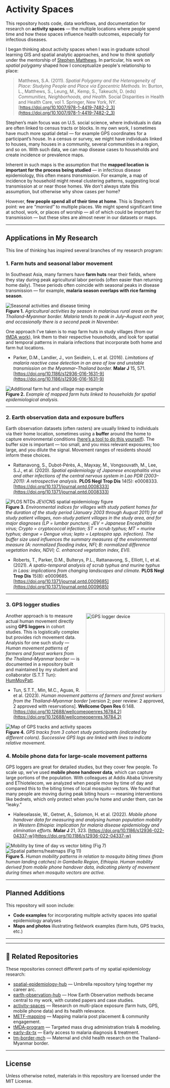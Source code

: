 # Activity Spaces

This repository hosts code, data workflows, and documentation for research on **activity spaces** — the multiple locations where people spend time and how these spaces influence health outcomes, especially for infectious diseases.  

I began thinking about activity spaces when I was in graduate school learning GIS and spatial analytic approaches, and how to *think spatially* under the mentorship of [Stephen Matthews](https://www.geog.psu.edu/directory/stephen-matthews). In particular, his work on *spatial polygamy* shaped how I conceptualize people's relationship to place:

> Matthews, S.A. (2011). *Spatial Polygamy and the Heterogeneity of Place: Studying People and Place via Egocentric Methods.* In: Burton, L., Matthews, S., Leung, M., Kemp, S., Takeuchi, D. (eds) *Communities, Neighborhoods, and Health.* Social Disparities in Health and Health Care, vol 1. Springer, New York, NY. [https://doi.org/10.1007/978-1-4419-7482-2_3](https://doi.org/10.1007/978-1-4419-7482-2_3)

Stephen’s main focus was on U.S. social science, where individuals in data are often linked to census tracts or blocks. In my own work, I sometimes have much more spatial detail — for example GPS coordinates for a participant’s house. In a census or survey, we might have individuals linked to houses, many houses in a community, several communities in a region, and so on. With such data, we can map disease cases to households and create incidence or prevalence maps.  

Inherent in such maps is the assumption that the **mapped location is important for the process being studied** — in infectious disease epidemiology, this often means *transmission*. For example, a map of incidence by household might reveal clustering patterns, suggesting local transmission at or near those homes. We don't always state this assumption, but otherwise why show cases per home?

However, **few people spend all of their time at home**. This is Stephen’s point: we are *“married”* to multiple places. We might spend significant time at school, work, or places of worship — all of which could be important for transmission — but these sites are almost never in our datasets or maps.

---

## Applications in My Research

This line of thinking has inspired several branches of my research program:

### 1. **Farm huts and seasonal labor movement**

In Southeast Asia, many farmers have **farm huts** near their fields, where they stay during peak agricultural labor periods (often easier than returning home daily). These periods often coincide with seasonal peaks in disease transmission — for example, **malaria season overlaps with rice farming season**.

![Seasonal activities and disease timing](media/SeasonalActivities.png)  
**Figure 1.** *Agricultural activities by season in malarious rural areas on the Thailand–Myanmar border. Malaria tends to peak in July–August each year, and occasionally there is a second peak in November.*

One approach I’ve taken is to map farm huts in study villages (from our [tMDA work](https://github.com/DMParker1/tmda-program)), link them to their respective households, and look for spatial and temporal patterns in malaria infections that incorporate both home and farm hut locations.  

- Parker, D.M., Landier, J., von Seidlein, L. et al. (2016). *Limitations of malaria reactive case detection in an area of low and unstable transmission on the Myanmar–Thailand border.* **Malar J** 15, 571. [https://doi.org/10.1186/s12936-016-1631-9](https://doi.org/10.1186/s12936-016-1631-9)

![Additional farm hut and village map example](media/TMT_Farms2.png)  
**Figure 2.** *Example of mapped farm huts linked to households for spatial epidemiological analysis.*

---

### 2. **Earth observation data and exposure buffers**

Earth observation datasets (often rasters) are usually linked to individuals via their home location, sometimes using a **buffer** around the home to capture environmental conditions ([here’s a tool to do this yourself](https://github.com/CatalinaMedina/aedes-serology/blob/main/helper-functions/process-modis-data-function.R)). The buffer size is important — too small, and you miss relevant exposures; too large, and you dilute the signal. Movement ranges of residents should inform these choices.

- Rattanavong, S., Dubot-Pérès, A., Mayxay, M., Vongsouvath, M., Lee, S.J., et al. (2020). *Spatial epidemiology of Japanese encephalitis virus and other infections of the central nervous system in Lao PDR (2003–2011): A retrospective analysis.* **PLOS Negl Trop Dis** 14(5): e0008333. [https://doi.org/10.1371/journal.pntd.0008333](https://doi.org/10.1371/journal.pntd.0008333)

![PLOS NTDs JEV/CNS spatial epidemiology figure](https://journals.plos.org/plosntds/article/figure/image?size=large&id=10.1371/journal.pntd.0008333.g002)  
**Figure 3.** *Environmental indices for villages with study patient homes for the duration of the study period (January 2003 through August 2011) for all study patient villages, non-study patient villages in the study area, and for major diagnoses (LP = lumbar puncture; JEV = Japanese Encephalitis virus; Crypto = cryptococcal infection; ST = scrub typhus; MT = murine typhus; dengue = Dengue virus; lepto = Leptospira spp. infection). The buffer size used influences the summary measures of the environmental measure (A: normalized flooding index, NFI; B: normalized difference vegetation index, NDVI; C. enhanced vegetation index, EVI).*

- Roberts, T., Parker, D.M., Bulterys, P.L., Rattanavong, S., Elliott, I., et al. (2021). *A spatio-temporal analysis of scrub typhus and murine typhus in Laos: implications from changing landscapes and climate.* **PLOS Negl Trop Dis** 15(8): e0009685. [https://doi.org/10.1371/journal.pntd.0009685](https://doi.org/10.1371/journal.pntd.0009685)

---

### 3. **GPS logger studies**

<img src="media/GPS_logger.png" alt="GPS logger device" align="right" width="250" style="margin-left:15px;">

Another approach is to measure actual human movement directly using **GPS loggers** in cohort studies. This is logistically complex but provides rich movement data.  
Analysis for one such study — *Human movement patterns of farmers and forest workers from the Thailand–Myanmar border* — is documented in a repository built and maintained by my student and collaborator (S.T.T Tun): [HumMovPatt](https://github.com/SaiTheinThanTun/HumMovPatt).

- Tun, S.T.T., Min, M.C., Aguas, R. et al. (2023). *Human movement patterns of farmers and forest workers from the Thailand–Myanmar border* [version 2; peer review: 2 approved, 2 approved with reservations]. **Wellcome Open Res** 6:148. [https://doi.org/10.12688/wellcomeopenres.16784.2](https://doi.org/10.12688/wellcomeopenres.16784.2)

![Map of GPS tracks and activity spaces](media/GPS%20Loggers.png)  
**Figure 4.** *GPS tracks from 3 cohort study participants (indicated by different colors). Successive GPS logs are linked with lines to indicate relative movement.*


### 4. **Mobile phone data for large-scale movement patterns**

GPS loggers are great for detailed studies, but they cover few people. To scale up, we’ve used **mobile phone handover data**, which can capture large portions of the population. With colleagues at Addis Ababa University and EThiotelecom, we analyzed when people move by time of day and compared this to the biting times of local mosquito vectors. We found that many people are moving during peak biting hours — meaning interventions like bednets, which only protect when you’re home and under them, can be “leaky.”

- Haileselassie, W., Getnet, A., Solomon, H. et al. (2022). *Mobile phone handover data for measuring and analysing human population mobility in Western Ethiopia: implication for malaria disease epidemiology and elimination efforts.* **Malar J** 21, 323. [https://doi.org/10.1186/s12936-022-04337-w](https://doi.org/10.1186/s12936-022-04337-w)

![Mobility by time of day vs vector biting (Fig 7)](media/12936_2022_4337_Fig7_HTML.png)  
![Spatial patterns/heatmaps (Fig 11)](media/12936_2022_4337_Fig11_HTML.png)  
**Figure 5.** *Human mobility patterns in relation to mosquito biting times (from human landing catches) in Gambella Region, Ethiopia. Human mobility derived from mobile phone handover data, indicating plenty of movement during times when mosquito vectors are active.*


---

## Planned Additions

This repository will soon include:
- **Code examples** for incorporating multiple activity spaces into spatial epidemiology analyses
- **Maps and photos** illustrating fieldwork examples (farm huts, GPS tracks, etc.)

---

---

## 🔗 Related Repositories

These repositories connect different parts of my spatial epidemiology research:

- [spatial-epidemiology-hub](https://github.com/DMParker1/spatial-epidemiology-hub) — Umbrella repository tying together my career arc.  
- [earth-observation-hub](https://github.com/DMParker1/earth-observation-hub) — How Earth Observation methods became central to my work, with curated papers and case studies.  
- [activity-spaces](https://github.com/DMParker1/activity-spaces) — Research on multi-place exposure (farm huts, GPS, mobile phone data) and its health relevance.  
- [METF-mapping](https://github.com/DMParker1/METF-mapping) — Mapping malaria post placement & community engagement.  
- [tMDA-program](https://github.com/DMParker1/tmda-program) — Targeted mass drug administration trials & modeling.  
- [early-dx-tx](https://github.com/DMParker1/early-dx-tx) — Early access to malaria diagnosis & treatment.  
- [tm-border-mch](https://github.com/DMParker1/tm-border-mch) — Maternal and child health research on the Thailand–Myanmar border.  


---

## License

Unless otherwise noted, materials in this repository are licensed under the MIT License.

